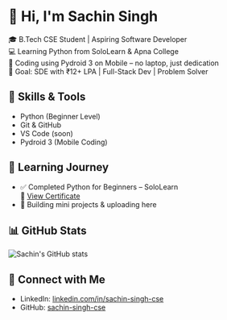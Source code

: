 # 👋 Hi, I'm Sachin Singh

🎓 B.Tech CSE Student | Aspiring Software Developer  
💻 Learning Python from SoloLearn & Apna College  
📱 Coding using Pydroid 3 on Mobile – no laptop, just dedication  
🎯 Goal: SDE with ₹12+ LPA | Full-Stack Dev | Problem Solver  

## 🧠 Skills & Tools
- Python (Beginner Level)
- Git & GitHub
- VS Code (soon)
- Pydroid 3 (Mobile Coding)

## 🚀 Learning Journey
- ✅ Completed Python for Beginners – SoloLearn  
  📜 [View Certificate](https://api2.sololearn.com/v2/certificates/CC-1UJVAFUK/image/png?t=638855591394732160)
- 🔨 Building mini projects & uploading here

## 📊 GitHub Stats
![Sachin's GitHub stats](https://github-readme-stats.vercel.app/api?username=sachin-singh-cse&show_icons=true&theme=radical)

## 🔗 Connect with Me
- LinkedIn: [linkedin.com/in/sachin-singh-cse](https://linkedin.com)
- GitHub: [sachin-singh-cse](https://github.com/sachin-singh-cse)
